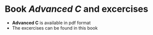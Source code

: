 # Book *Advanced C* and excercises

- **Advanced C** is available in pdf format
- The excercises can be found in this book
  